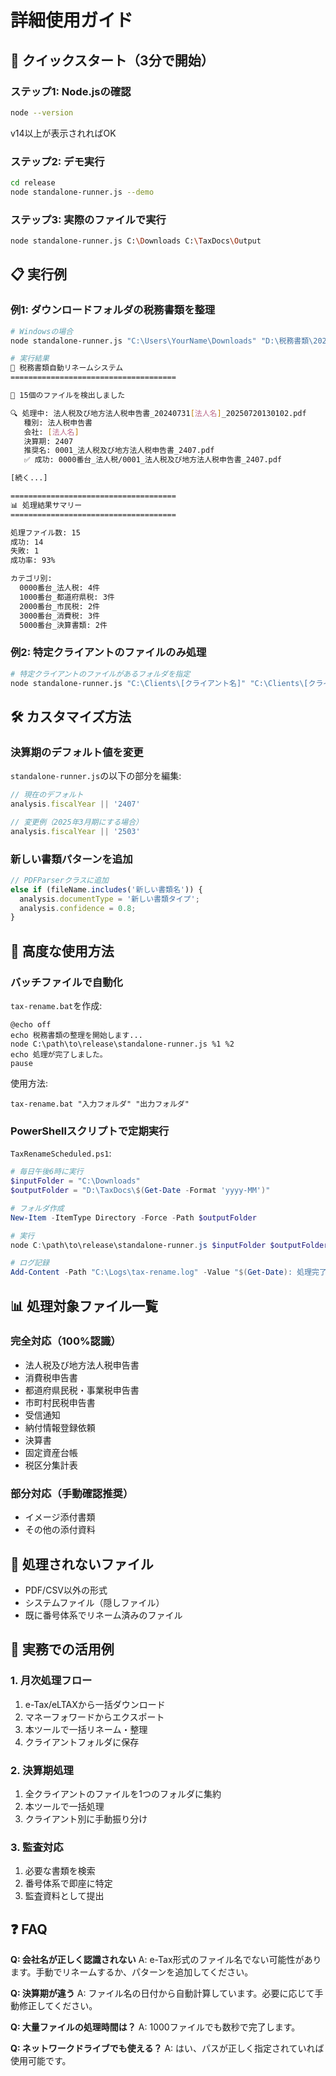 # 詳細使用ガイド

## 🎯 クイックスタート（3分で開始）

### ステップ1: Node.jsの確認
```bash
node --version
```
v14以上が表示されればOK

### ステップ2: デモ実行
```bash
cd release
node standalone-runner.js --demo
```

### ステップ3: 実際のファイルで実行
```bash
node standalone-runner.js C:\Downloads C:\TaxDocs\Output
```

## 📋 実行例

### 例1: ダウンロードフォルダの税務書類を整理

```bash
# Windowsの場合
node standalone-runner.js "C:\Users\YourName\Downloads" "D:\税務書類\2024年度"

# 実行結果
🚀 税務書類自動リネームシステム
=====================================

📁 15個のファイルを検出しました

🔍 処理中: 法人税及び地方法人税申告書_20240731[法人名]_20250720130102.pdf
   種別: 法人税申告書
   会社: [法人名]
   決算期: 2407
   推奨名: 0001_法人税及び地方法人税申告書_2407.pdf
   ✅ 成功: 0000番台_法人税/0001_法人税及び地方法人税申告書_2407.pdf

[続く...]

=====================================
📊 処理結果サマリー
=====================================

処理ファイル数: 15
成功: 14
失敗: 1
成功率: 93%

カテゴリ別:
  0000番台_法人税: 4件
  1000番台_都道府県税: 3件
  2000番台_市民税: 2件
  3000番台_消費税: 3件
  5000番台_決算書類: 2件
```

### 例2: 特定クライアントのファイルのみ処理

```bash
# 特定クライアントのファイルがあるフォルダを指定
node standalone-runner.js "C:\Clients\[クライアント名]" "C:\Clients\[クライアント名]\2024整理済"
```

## 🛠️ カスタマイズ方法

### 決算期のデフォルト値を変更

`standalone-runner.js`の以下の部分を編集:
```javascript
// 現在のデフォルト
analysis.fiscalYear || '2407'

// 変更例（2025年3月期にする場合）
analysis.fiscalYear || '2503'
```

### 新しい書類パターンを追加

```javascript
// PDFParserクラスに追加
else if (fileName.includes('新しい書類名')) {
  analysis.documentType = '新しい書類タイプ';
  analysis.confidence = 0.8;
}
```

## 🔧 高度な使用方法

### バッチファイルで自動化

`tax-rename.bat`を作成:
```batch
@echo off
echo 税務書類の整理を開始します...
node C:\path\to\release\standalone-runner.js %1 %2
echo 処理が完了しました。
pause
```

使用方法:
```
tax-rename.bat "入力フォルダ" "出力フォルダ"
```

### PowerShellスクリプトで定期実行

`TaxRenameScheduled.ps1`:
```powershell
# 毎日午後6時に実行
$inputFolder = "C:\Downloads"
$outputFolder = "D:\TaxDocs\$(Get-Date -Format 'yyyy-MM')"

# フォルダ作成
New-Item -ItemType Directory -Force -Path $outputFolder

# 実行
node C:\path\to\release\standalone-runner.js $inputFolder $outputFolder

# ログ記録
Add-Content -Path "C:\Logs\tax-rename.log" -Value "$(Get-Date): 処理完了"
```

## 📊 処理対象ファイル一覧

### 完全対応（100%認識）
- 法人税及び地方法人税申告書
- 消費税申告書
- 都道府県民税・事業税申告書
- 市町村民税申告書
- 受信通知
- 納付情報登録依頼
- 決算書
- 固定資産台帳
- 税区分集計表

### 部分対応（手動確認推奨）
- イメージ添付書類
- その他の添付資料

## 🚫 処理されないファイル

- PDF/CSV以外の形式
- システムファイル（隠しファイル）
- 既に番号体系でリネーム済みのファイル

## 💼 実務での活用例

### 1. 月次処理フロー
1. e-Tax/eLTAXから一括ダウンロード
2. マネーフォワードからエクスポート
3. 本ツールで一括リネーム・整理
4. クライアントフォルダに保存

### 2. 決算期処理
1. 全クライアントのファイルを1つのフォルダに集約
2. 本ツールで一括処理
3. クライアント別に手動振り分け

### 3. 監査対応
1. 必要な書類を検索
2. 番号体系で即座に特定
3. 監査資料として提出

## ❓ FAQ

**Q: 会社名が正しく認識されない**
A: e-Tax形式のファイル名でない可能性があります。手動でリネームするか、パターンを追加してください。

**Q: 決算期が違う**
A: ファイル名の日付から自動計算しています。必要に応じて手動修正してください。

**Q: 大量ファイルの処理時間は？**
A: 1000ファイルでも数秒で完了します。

**Q: ネットワークドライブでも使える？**
A: はい、パスが正しく指定されていれば使用可能です。